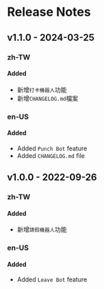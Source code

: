 # Release Notes

## v1.1.0 - 2024-03-25

### zh-TW

#### Added

- 新增`打卡機器人`功能
- 新增`CHANGELOG.md`檔案

### en-US

#### Added

- Added `Punch Bot` feature
- Added `CHANGELOG.md` file

## v1.0.0 - 2022-09-26

### zh-TW

#### Added

- 新增`請假機器人`功能

### en-US

#### Added

- Added `Leave Bot` feature
